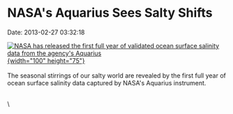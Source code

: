 NASA\'s Aquarius Sees Salty Shifts
==================================

Date: 2013-02-27 03:32:18

[![NASA has released the first full year of validated ocean surface
salinity data from the agency\'s
Aquarius](http://www.jpl.nasa.gov/images/aquarius/20130227/aquarius20130227-th.jpg){width="100"
height="75"}](http://www.jpl.nasa.gov/news/news.cfm?release=2013-074&rn=news.xml&rst=3707)\
\
The seasonal stirrings of our salty world are revealed by the first full
year of ocean surface salinity data captured by NASA\'s Aquarius
instrument.

\
\
